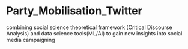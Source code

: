 # Party_Mobilisation_Twitter
combining social science theoretical framework (Critical Discourse Analysis) and data science tools(ML/AI) to gain new insights into social media campaigning
